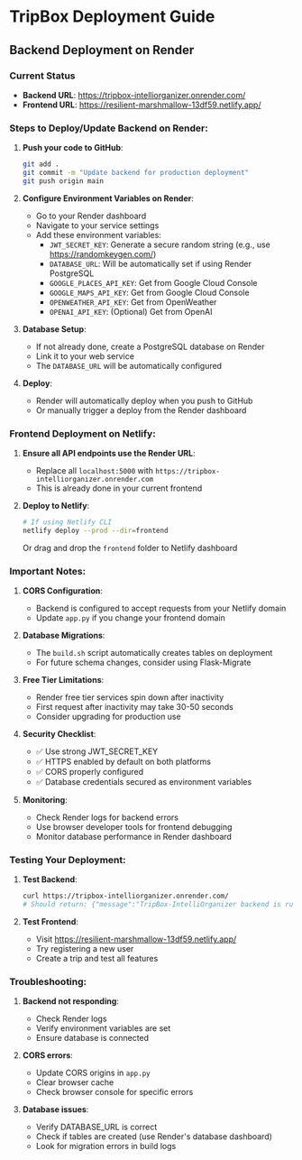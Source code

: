 # TripBox Deployment Guide

## Backend Deployment on Render

### Current Status
- **Backend URL**: https://tripbox-intelliorganizer.onrender.com/
- **Frontend URL**: https://resilient-marshmallow-13df59.netlify.app/

### Steps to Deploy/Update Backend on Render:

1. **Push your code to GitHub**:
   ```bash
   git add .
   git commit -m "Update backend for production deployment"
   git push origin main
   ```

2. **Configure Environment Variables on Render**:
   - Go to your Render dashboard
   - Navigate to your service settings
   - Add these environment variables:
     - `JWT_SECRET_KEY`: Generate a secure random string (e.g., use https://randomkeygen.com/)
     - `DATABASE_URL`: Will be automatically set if using Render PostgreSQL
     - `GOOGLE_PLACES_API_KEY`: Get from Google Cloud Console
     - `GOOGLE_MAPS_API_KEY`: Get from Google Cloud Console
     - `OPENWEATHER_API_KEY`: Get from OpenWeather
     - `OPENAI_API_KEY`: (Optional) Get from OpenAI

3. **Database Setup**:
   - If not already done, create a PostgreSQL database on Render
   - Link it to your web service
   - The `DATABASE_URL` will be automatically configured

4. **Deploy**:
   - Render will automatically deploy when you push to GitHub
   - Or manually trigger a deploy from the Render dashboard

### Frontend Deployment on Netlify:

1. **Ensure all API endpoints use the Render URL**:
   - Replace all `localhost:5000` with `https://tripbox-intelliorganizer.onrender.com`
   - This is already done in your current frontend

2. **Deploy to Netlify**:
   ```bash
   # If using Netlify CLI
   netlify deploy --prod --dir=frontend
   ```
   
   Or drag and drop the `frontend` folder to Netlify dashboard

### Important Notes:

1. **CORS Configuration**: 
   - Backend is configured to accept requests from your Netlify domain
   - Update `app.py` if you change your frontend domain

2. **Database Migrations**:
   - The `build.sh` script automatically creates tables on deployment
   - For future schema changes, consider using Flask-Migrate

3. **Free Tier Limitations**:
   - Render free tier services spin down after inactivity
   - First request after inactivity may take 30-50 seconds
   - Consider upgrading for production use

4. **Security Checklist**:
   - ✅ Use strong JWT_SECRET_KEY
   - ✅ HTTPS enabled by default on both platforms
   - ✅ CORS properly configured
   - ✅ Database credentials secured as environment variables

5. **Monitoring**:
   - Check Render logs for backend errors
   - Use browser developer tools for frontend debugging
   - Monitor database performance in Render dashboard

### Testing Your Deployment:

1. **Test Backend**:
   ```bash
   curl https://tripbox-intelliorganizer.onrender.com/
   # Should return: {"message":"TripBox-IntelliOrganizer backend is running!"}
   ```

2. **Test Frontend**:
   - Visit https://resilient-marshmallow-13df59.netlify.app/
   - Try registering a new user
   - Create a trip and test all features

### Troubleshooting:

1. **Backend not responding**:
   - Check Render logs
   - Verify environment variables are set
   - Ensure database is connected

2. **CORS errors**:
   - Update CORS origins in `app.py`
   - Clear browser cache
   - Check browser console for specific errors

3. **Database issues**:
   - Verify DATABASE_URL is correct
   - Check if tables are created (use Render's database dashboard)
   - Look for migration errors in build logs 